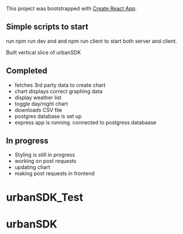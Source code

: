 This project was bootstrapped with [Create React App](https://github.com/facebook/create-react-app).

## Simple scripts to start

run npm run dev and and npm run client to start both server and client.

Built vertical slice of urbanSDK

## Completed
  - fetches 3rd party data to create chart
  - chart displays correct graphing data
  - display weather list
  - toggle day/night chart
  - downloads CSV file
  - postgres database is set up
  - express app is running. connected to postgress databaase
  
## In progress
  - Styling is still in progress
  - working on post requests
  - updating chart
  - making post requests in frontend

# urbanSDK_Test

# urbanSDK
